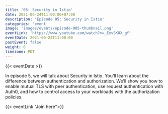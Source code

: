 ```yaml
---
title: '05: Security in Istio'
date: 2021-06-24T11:00:00+07:00
description: 'Episode 05: Security in Istio'
categories: 'event'
image: 'images/events/episode-005-thumbnail.png'
eventLink: 'https://www.youtube.com/watch?v=_ExvSKOX_gY'
eventDate: 2021-06-24T11:00:00
pastEvent: false
weight: 6
timezone: PDT
---
```


{{< eventDate >}}

In episode 5, we will talk about Security in Istio. You’ll learn about the difference between authentication and authorization. We’ll show you how to enable mutual TLS with peer authentication, use request authentication with Auth0, and how to control access to your workloads with the authorization policies.

{{< eventLink "Join here">}}
